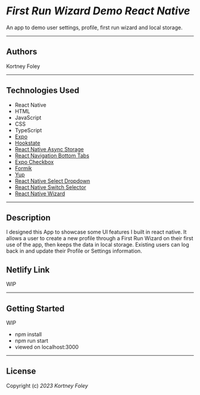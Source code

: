 # _First Run Wizard Demo React Native_

An app to demo user settings, profile, first run wizard and local storage.

---

## Authors

Kortney Foley

---

## Technologies Used

-   React Native
-   HTML
-   JavaScript
-   CSS
-   TypeScript
-   [Expo](https://expo.dev/)
-   [Hookstate](https://www.npmjs.com/package/@hookstate/core)
-   [React Native Async Storage](https://www.npmjs.com/package/@react-native-async-storage/async-storage)
-   [React Navigation Bottom Tabs](https://www.npmjs.com/package/@react-navigation/bottom-tabs)
-   [Expo Checkbox](https://www.npmjs.com/package/expo-checkbox)
-   [Formik](https://www.npmjs.com/package/formik)
-   [Yup](https://www.npmjs.com/package/yup)
-   [React Native Select Dropdown](https://www.npmjs.com/package/react-native-select-dropdown)
-   [React Native Switch Selector](https://www.npmjs.com/package/react-native-switch-selector)
-   [React Native Wizard](https://www.npmjs.com/package/react-native-wizard)

---

## Description

I designed this App to showcase some UI features I built in react native. It allows a user to create a new profile through a First Run Wizard on their first use of the app, then keeps the data in local storage. Existing users can log back in and update their Profile or Settings information.

## Netlify Link

WIP

---

## Getting Started

WIP

-   npm install
-   npm run start
-   viewed on localhost:3000

---

## License

Copyright (c) _2023_ _Kortney Foley_
